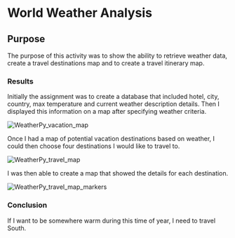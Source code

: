 # World Weather Analysis

## Purpose

The purpose of this activity was to show the ability to retrieve weather data, create a travel destinations map and to create a travel itinerary map.

### Results

Initially the assignment was to create a database that included hotel, city, country, max temperature and current weather description details.  Then I displayed this information on a map after specifying weather criteria.

![WeatherPy_vacation_map](https://user-images.githubusercontent.com/95720986/151714010-299c1c18-dfa1-434a-8db8-c812b5dc7a53.png)

Once I had a map of potential vacation destinations based on weather, I could then choose four destinations I would like to travel to.

![WeatherPy_travel_map](https://user-images.githubusercontent.com/95720986/151714272-aaedb859-76b9-4434-8736-9ce4a8f906b4.png)

I was then able to create a map that showed the details for each destination.

![WeatherPy_travel_map_markers](https://user-images.githubusercontent.com/95720986/151714312-cc0ffc37-803f-4e78-bfbf-2e61d96735ef.png)

### Conclusion

If I want to be somewhere warm during this time of year, I need to travel South.
